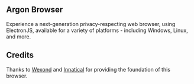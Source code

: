 ## Argon Browser

Experience a next-generation privacy-respecting web browser, using ElectronJS, available for a variety of platforms - including Windows, Linux, and more.

## Credits

Thanks to [Wexond](https://github.com/wexond) and [Innatical](https://innatical.com) for providing the foundation of this browser.
